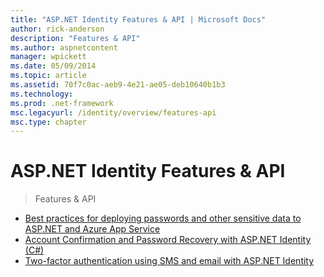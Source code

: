 ```yaml
---
title: "ASP.NET Identity Features & API | Microsoft Docs"
author: rick-anderson
description: "Features & API"
ms.author: aspnetcontent
manager: wpickett
ms.date: 05/09/2014
ms.topic: article
ms.assetid: 70f7c0ac-aeb9-4e21-ae05-deb10640b1b3
ms.technology: 
ms.prod: .net-framework
msc.legacyurl: /identity/overview/features-api
msc.type: chapter
---
```

ASP.NET Identity Features & API
====================
> Features & API


- [Best practices for deploying passwords and other sensitive data to ASP.NET and Azure App Service](best-practices-for-deploying-passwords-and-other-sensitive-data-to-aspnet-and-azure.md)
- [Account Confirmation and Password Recovery with ASP.NET Identity (C#)](account-confirmation-and-password-recovery-with-aspnet-identity.md)
- [Two-factor authentication using SMS and email with ASP.NET Identity](two-factor-authentication-using-sms-and-email-with-aspnet-identity.md)